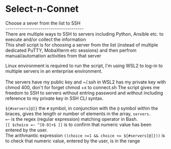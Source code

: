 # Select-n-Connet
Choose a sever from the list to SSH<br>
--------------------------------------<br>
There are multiple ways to SSH to servers including Python, Ansible etc. to execute and/or collect the information<br> 
This shell script is for choosing a server from the list (instead of multiple dedicated PuTTY, MobaXterm etc sessions) and then perfrom manual/automation activities from that server<br>

Linux environment is required to run the script, I'm using WSL2 to log-in to multiple servers in an enterprise environment.<br><br>
The servers have my public key and ~/.ssh in WSL2 has my private key with chmod 400, don't for forget chmod +x to connect.sh The script gives me freedom to SSH to servers without entring password and without including reference to my private key in SSH CLI syntax.

`${#servers[@]}` the `#` symbol, in conjunction with the `@` symbol within the braces, gives the length or number of elements in the array, `servers`.<br> 
`=~` is the regex (regular expression) matching operator in Bash.<br>
`[[ $choice =~ ^[0-9]+$ ]]` is to confirm that numeric value has been entered by the user.<br>
The arithmantic expression `((choice >=1 && choice <= ${#servers[@]}))` is to check that numeric value, entered by the user, is in the range<br>
